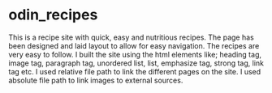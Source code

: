 # odin_recipes
This is a recipe site with quick, easy and nutritious recipes.
The page has been designed and laid layout to allow for easy navigation.
The recipes are very easy to follow.
I built the site using the html elements like; heading tag, image tag, paragraph tag, unordered list, list, emphasize tag, strong tag, link tag etc.
I used relative file path to link the different pages on the site.
I used absolute file path to link images to external sources.
